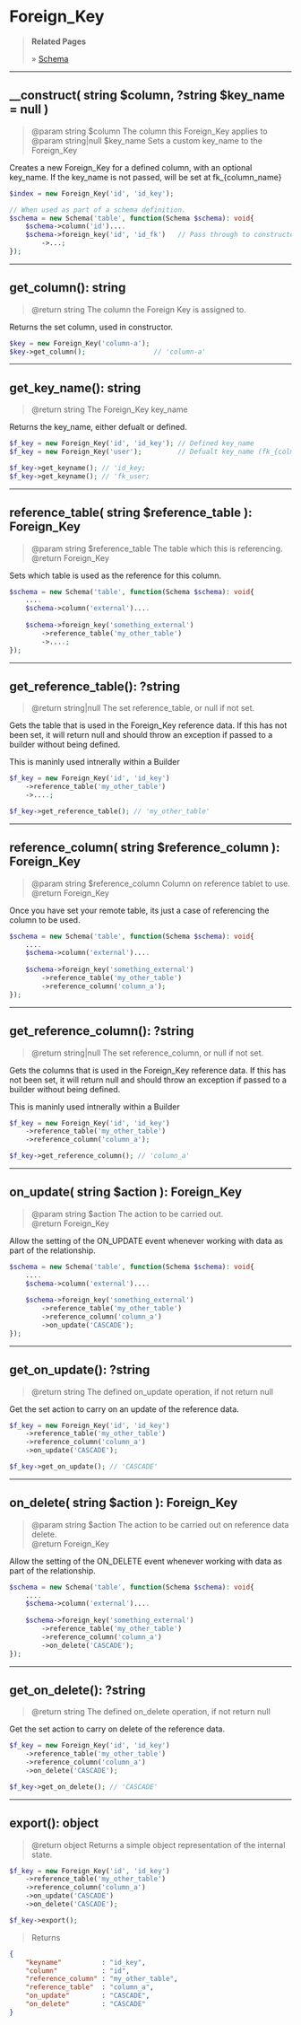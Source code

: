 # Foreign_Key

> **Related Pages**
>
> » [Schema](Schema.md)

***

## __construct( string $column, ?string $key_name = null )
> @param string $column The column this Foreign_Key applies to  
> @param string|null $key_name Sets a custom key_name to the Foreign_Key  

Creates a new Foreign_Key for a defined column, with an optional key_name. If the key_name is not passed, will be set at fk_{column_name}

```php
$index = new Foreign_Key('id', 'id_key');

// When used as part of a schema definition.
$schema = new Schema('table', function(Schema $schema): void{
    $schema->column('id')....
    $schema->foreign_key('id', 'id_fk')   // Pass through to constructor
        ->...; 
});
```

***

## get_column(): string
> @return string The column the Foreign Key is assigned to.  

Returns the set column, used in constructor.

```php
$key = new Foreign_Key('column-a'); 
$key->get_column();                 // 'column-a'
```

***

## get_key_name(): string
> @return string The Foreign_Key key_name  

Returns the key_name, either defualt or defined.

```php
$f_key = new Foreign_Key('id', 'id_key'); // Defined key_name
$f_key = new Foreign_Key('user');         // Defualt key_name (fk_{colmn_name})

$f_key->get_keyname(); // 'id_key;
$f_key->get_keyname(); // 'fk_user;
```

***


## reference_table( string $reference_table ): Foreign_Key
> @param string $reference_table The table which this is referencing.  
> @return Foreign_Key   

Sets which table is used as the reference for this column.

```php
$schema = new Schema('table', function(Schema $schema): void{
    ....
    $schema->column('external')....
    
    $schema->foreign_key('something_external') 
        ->reference_table('my_other_table')
        ->....; 
});
```

***

## get_reference_table(): ?string
> @return string|null The set reference_table, or null if not set.  

Gets the table that is used in the Foreign_Key reference data. If this has not been set, it will return null and should throw an exception if passed to a builder without being defined. 

This is maninly used intnerally within a Builder

```php
$f_key = new Foreign_Key('id', 'id_key') 
    ->reference_table('my_other_table')
    ->....; 

$f_key->get_reference_table(); // 'my_other_table'
```

***

## reference_column( string $reference_column ): Foreign_Key
> @param string $reference_column Column on reference tablet to use.  
> @return Foreign_Key   

Once you have set your remote table, its just a case of referencing the column to be used.

```php
$schema = new Schema('table', function(Schema $schema): void{
    ....
    $schema->column('external')....
    
    $schema->foreign_key('something_external') 
        ->reference_table('my_other_table')
        ->reference_column('column_a'); 
});
```

***

## get_reference_column(): ?string
> @return string|null The set reference_column, or null if not set.  

Gets the columns that is used in the Foreign_Key reference data. If this has not been set, it will return null and should throw an exception if passed to a builder without being defined. 

This is maninly used intnerally within a Builder

```php
$f_key = new Foreign_Key('id', 'id_key') 
    ->reference_table('my_other_table')
    ->reference_column('column_a'); 

$f_key->get_reference_column(); // 'column_a'
```

***

## on_update( string $action ): Foreign_Key
> @param string $action The action to be carried out.  
> @return Foreign_Key   

Allow the setting of the ON_UPDATE event whenever working with data as part of the relationship.

```php
$schema = new Schema('table', function(Schema $schema): void{
    ....
    $schema->column('external')....
    
    $schema->foreign_key('something_external') 
        ->reference_table('my_other_table')
        ->reference_column('column_a')
        ->on_update('CASCADE'); 
});
```

***

## get_on_update(): ?string
> @return string The defined on_update operation, if not return null   

Get the set action to carry on an update of the reference data.

```php
$f_key = new Foreign_Key('id', 'id_key') 
    ->reference_table('my_other_table')
    ->reference_column('column_a')
    ->on_update('CASCADE');

$f_key->get_on_update(); // 'CASCADE'
```

***

## on_delete( string $action ): Foreign_Key
> @param string $action The action to be carried out on reference data delete.  
> @return Foreign_Key   

Allow the setting of the ON_DELETE event whenever working with data as part of the relationship.

```php
$schema = new Schema('table', function(Schema $schema): void{
    ....
    $schema->column('external')....
    
    $schema->foreign_key('something_external') 
        ->reference_table('my_other_table')
        ->reference_column('column_a')
        ->on_delete('CASCADE'); 
});
```

***

## get_on_delete(): ?string
> @return string The defined on_delete operation, if not return null   

Get the set action to carry on delete of the reference data. 

```php
$f_key = new Foreign_Key('id', 'id_key') 
    ->reference_table('my_other_table')
    ->reference_column('column_a')
    ->on_delete('CASCADE');

$f_key->get_on_delete(); // 'CASCADE'
```

***

## export(): object
> @return object Returns a simple object representation of the internal state.  
  
```php
$f_key = new Foreign_Key('id', 'id_key') 
    ->reference_table('my_other_table')
    ->reference_column('column_a')
    ->on_update('CASCADE')
    ->on_delete('CASCADE');

$f_key->export(); 
```
> Returns
```json
{
    "keyname"          : "id_key",
    "column"           : "id",
    "reference_column" : "my_other_table",
    "reference_table"  : "column_a",
    "on_update"        : "CASCADE",
    "on_delete"        : "CASCADE"
}
```
